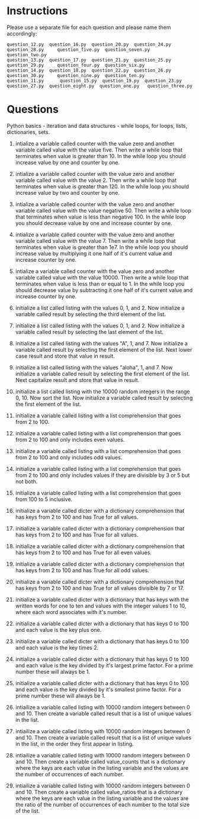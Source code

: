 # Instructions

Please use a separate file for each question and please name them accordingly:

```
question_12.py  question_16.py  question_20.py  question_24.py  question_28.py     question_five.py  question_seven.py  question_two.py
question_13.py  question_17.py  question_21.py  question_25.py  question_29.py     question_four.py  question_six.py
question_14.py  question_18.py  question_22.py  question_26.py  question_30.py     question_nine.py  question_ten.py    
question_11.py      question_15.py  question_19.py  question_23.py  question_27.py  question_eight.py  question_one.py   question_three.py
```

# Questions

Python basics - iteration and data structures - while loops, for loops, lists, dictionaries, sets.

1) intialize a variable called counter with the value zero and another variable called value with the value five.  Then write a while loop that terminates when value is greater than 10.  In the while loop you should increase value by one and counter by one.

2) intialize a variable called counter with the value zero and another variable called value with the value 2.  Then write a while loop that terminates when value is greater than 120.  In the while loop you should increase value by two and counter by one.

3) intialize a variable called counter with the value zero and another variable called value with the value negative 50.  Then write a while loop that terminates when value is less than negative 100.  In the while loop you should decrease value by one and increase counter by one.

4) intialize a variable called counter with the value zero and another variable called value with the value 7.  Then write a while loop that terminates when value is greater than 1e7.  In the while loop you should increase value by multiplying it one half of it's current value and increase counter by one.

5) intialize a variable called counter with the value zero and another variable called value with the value 10000.  Then write a while loop that terminates when value is less than or equal to 1.  In the while loop you should decrease value by subtracting it one half of it's current value and increase counter by one.

6) initialize a list called listing with the values 0, 1, and 2.  Now initialize a variable called result by selecting the third element of the list.  

7) initialize a list called listing with the values 0, 1, and 2.  Now initialize a variable called result by selecting the last element of the list.

8) initialize a list called listing with the values "A", 1, and 7.  Now initialize a variable called result by selecting the first element of the list.  Next lower case result and store that value in result.

9) initialize a list called listing with the values "aloha", 1, and 7.  Now initialize a variable called result by selecting the first element of the list.  Next capitalize result and store that value in result.

10) initialize a list called listing with the 10000 random integers in the range 0, 10.  Now sort the list. Now initialize a variable called result by selecting the first element of the list.  

11) initialize a variable called listing with a list comprehension that goes from 2 to 100.

12) initialize a variable called listing with a list comprehension that goes from 2 to 100 and only includes even values.

13) initialize a variable called listing with a list comprehension that goes from 2 to 100 and only includes odd values.

14) initialize a variable called listing with a list comprehension that goes from 2 to 100 and only includes values if they are divisible by 3 or 5 but not both.

15) initialize a variable called listing with a list comprehension that goes from 100 to 5 inclusive.

16) initialize a variable called dicter with a dictionary comprehension that has keys from 2 to 100 and has True for all values.

17) initialize a variable called dicter with a dictionary comprehension that has keys from 2 to 100 and has True for all values.

18) initialize a variable called dicter with a dictionary comprehension that has keys from 2 to 100 and has True for all even values.

19) initialize a variable called dicter with a dictionary comprehension that has keys from 2 to 100 and has True for all odd values.

20) initialize a variable called dicter with a dictionary comprehension that has keys from 2 to 100 and has True for all values divisible by 7 or 17.

21) initialize a variable called dicter with a dictionary that has keys with the written words for one to ten and values with the integer values 1 to 10, where each word associates with it's number.

22) initialize a variable called dicter with a dictionary that has keys 0 to 100 and each value is the key plus one.

23) initialize a variable called dicter with a dictionary that has keys 0 to 100 and each value is the key times 2.

24) initialize a variable called dicter with a dictionary that has keys 0 to 100 and each value is the key divided by it's largest prime factor.  For a prime number these will always be 1.

25) initialize a variable called dicter with a dictionary that has keys 0 to 100 and each value is the key divided by it's smallest prime factor.  For a prime number these will always be 1.

26) intiailize a variable called listing with 10000 random integers between 0 and 10.  Then create a variable called result that is a list of unique values in the list.

27) intiailize a variable called listing with 10000 random integers between 0 and 10.  Then create a variable called result that is a list of unique values in the list, in the order they first appear in listing.

28) intiailize a variable called listing with 10000 random integers between 0 and 10.  Then create a variable called value_counts that is a dictionary where the keys are each value in the listing variable and the  values are the number of occurrences of each number.

29) intiailize a variable called listing with 10000 random integers between 0 and 10.  Then create a variable called value_ratios that is a dictionary where the keys are each value in the listing variable and the values are the ratio of the number of occurrences of each number to the total size of the list.

